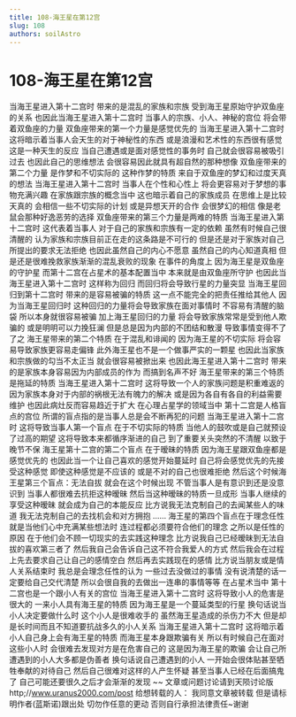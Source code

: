 ```yaml
---
title: 108-海王星在第12宫
slug: 108
authors: soilAstro
---
```


# 108-海王星在第12宫
当海王星进入第十二宫时
带来的是混乱的家族和宗族
受到海王星原始守护双鱼座的关系
也因此当海王星进入第十二宫时
当事人的宗族、小人、神秘的宫位
将会带着双鱼座的力量
双鱼座带来的第一个力量是感觉优先的
当海王星进入第十二宫时
这将暗示着当事人会天生的对于神秘性的东西
或是浪漫和艺术性的东西很有感觉
这是一种天生的反应
当自己遭遇或是面对感觉性的事务时
自己就会很容易被吸引过去
也因此自己的思维想法
会很容易因此就具有超自然的那种想像
双鱼座带来的第二个力量
是作梦和不切实际的
这种作梦的特质
来自于双鱼座的梦幻和过度天真的想法
当海王星进入第十二宫时
当事人在个性和心性上
将会更容易对于梦想的事物充满兴趣
在家族跟宗族的概念当中
这也暗示着自己的家族成员
在思维上是比较天真的
会相信一些不切实际的计划
或是异想天开的合作
会很梦幻的相信
像是老鼠会那种好逸恶劳的选择
双鱼座带来的第三个力量是两难的特质
当海王星进入第十二宫时
这代表着当事人
对于自己的家族和宗族有一定的依赖
虽然有时候自己很清醒的
认为家族和宗族目前正在走的这条路是不可行的
但是还是对于家族对自己所提出的要求无法拒绝
也因此虽然自己的内心不愿意
虽然自己的内心知道真相
但是还是很难挽救家族渐渐的混乱衰败的现象
在事件的角度上
因为海王星是双鱼座的守护星
而第十二宫在占星术的基本配置当中
本来就是由双鱼座所守护
也因此当海王星进入第十二宫时
这样称为回归
而回归将会导致行星的力量突显
当海王星回归到第十二宫时
带来的是容易被骗的特质
这一点不能完全的把责任推给其他人
因为当海王星回归时
这种回归的力量将会导致家族在面对事情时
不容易有清醒的脑袋
所以本身就很容易被骗
加上海王星回归的力量
将会导致家族常常是受到他人欺骗的
或是明明可以力挽狂澜
但是总是因为内部的不团结和散漫
导致事情变得不了了之
海王星带来的第二个特质
在于混乱和诽闻的
因为海王星的不切实际
将会容易导致家族更容易走偏锋
此外海王星也不是一个做事严实的一颗星
也因此当家族和宗族做的勾当不太正当
就会很容易被掀出来
也因此海王星进入第十二宫时
带来的是家族本身容易因为内部成员的作为
而搞到名声不好
海王星带来的第三个特质是拖延的特质
当海王星进入第十二宫时
这将导致一个人的家族问题是积重难返的
因为家族本身对于内部的祸根无法有魄力的解决
或是因为各自有各自的利益需要维护
也因此病灶反而容易趋近于扩大
在心理占星学的领域当中
第十二宫是人格盲点的宫位
所谓的盲点指的是当事人总是会不断再犯的问题
当海王星进入第十二宫时
这将导致当事人第一个盲点
在于不切实际的特质
当他人的鼓吹或是自己就预设了过高的期望
这将导致本来都循序渐进的自己
到了重要关头突然的不清醒
以致于晚节不保
海王星第十二宫的第二个盲点
在于暧昧的特质
因为海王星跟双鱼座都是感觉优先的
也因此当一个让自己喜欢的感觉开始蔓延时
自己将会感觉优先的先接受这种感觉
即使这种感觉是不应该的
或是不对的自己也很难拒绝
然后这个时候海王星第三个盲点：无法自拔
就会在这个时候出现
不管当事人是有意识到还是没意识到
当事人都很难去抗拒这种暧昧
然后当这种暧昧的特质一旦成形
当事人继续的享受这种暧昧
就会成为自己的本能反应
比方说我无法克制自己的去闻某些人的味道
我无法克制自己的去找机会和对方拥抱
……
海王星的第四个盲点在于理念任性
就是当他们心中充满某些想法时
连过程都必须要符合他们的理念
之所以是任性的原因
在于他们会不顾一切现实的去实践这种理念
比方说我自己已经暧昧到无法自拔的喜欢第三者了
然后我自己会告诉自己这不符合我爱人的方式
然后我会在过程上先去要求自己让自己的感情空白
然后再去实践现在的感情
比方说当朋友或是情人关系结束时
我总是会理念任性的认为
一些过去没做过的事情
没有说清楚的话一定要给自己交代清楚
所以会很自我的去做出一连串的事情等等
在占星术当中
第十二宫也是一个跟小人有关的宫位
当海王星进入第十二宫时
这将导致小人的危害是很大的
一来小人具有海王星的特质
因为海王星是一个蔓延类型的行星
换句话说当小人决定要做什么时
这个小人是很难收手的
虽然海王星造成的杀伤力不大
但是却是长时间而且不知道要抗战多久的小人关系
当海王星进入第十二宫时
这将暗示着小人自己身上会有海王星的特质
而海王星本身跟欺骗有关
所以有时候自己在面对这些小人时
会很难去发现对方是在危害自己的
这是因为海王星的欺骗
会让自己所遭遇到的小人大多都是伪善者
换句话说自己遭遇到的小人
一开始会很体贴甚至牺牲奉献的对待自己
然后自己很难对这样的人产生怀疑
甚至当事人已经在后面搞鬼了
自己可能还要很久之后才会渐渐的发现
~~
文章或问题讨论请到天陨讨论版
http;//www.uranus2000.com/post
给想转载的人：
我同意文章被转载
但是请标明作者(蓝斯诺)跟出处
切勿作任意的更动
否则自行承担法律责任~谢谢
  